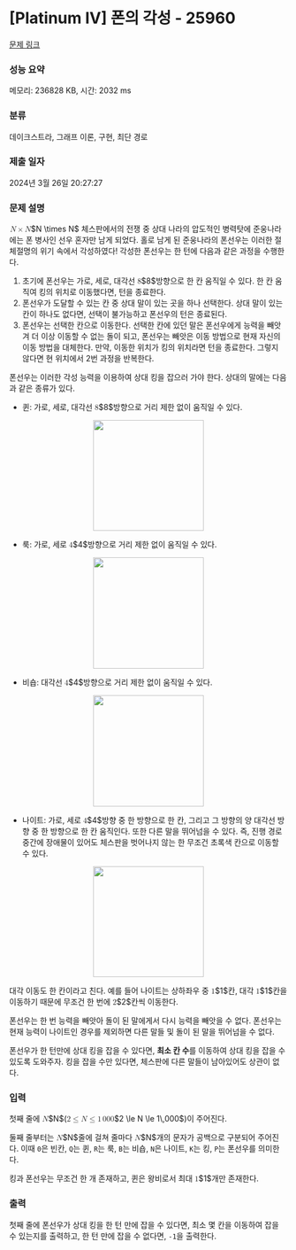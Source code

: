 # [Platinum IV] 폰의 각성 - 25960 

[문제 링크](https://www.acmicpc.net/problem/25960) 

### 성능 요약

메모리: 236828 KB, 시간: 2032 ms

### 분류

데이크스트라, 그래프 이론, 구현, 최단 경로

### 제출 일자

2024년 3월 26일 20:27:27

### 문제 설명

<p><mjx-container class="MathJax" jax="CHTML" style="font-size: 99.9%; position: relative;"> <mjx-math class="MJX-TEX" aria-hidden="true"><mjx-mi class="mjx-i"><mjx-c class="mjx-c1D441 TEX-I"></mjx-c></mjx-mi><mjx-mo class="mjx-n" space="3"><mjx-c class="mjx-cD7"></mjx-c></mjx-mo><mjx-mi class="mjx-i" space="3"><mjx-c class="mjx-c1D441 TEX-I"></mjx-c></mjx-mi></mjx-math><mjx-assistive-mml unselectable="on" display="inline"><math xmlns="http://www.w3.org/1998/Math/MathML"><mi>N</mi><mo>×</mo><mi>N</mi></math></mjx-assistive-mml><span aria-hidden="true" class="no-mathjax mjx-copytext">$N \times N$</span></mjx-container> 체스판에서의 전쟁 중 상대 나라의 압도적인 병력탓에 준웅나라에는 폰 병사인 선우 혼자만 남게 되었다. 홀로 남게 된 준웅나라의 폰선우는 이러한 절체절명의 위기 속에서 각성하였다! 각성한 폰선우는 한 턴에 다음과 같은 과정을 수행한다.</p>

<ol>
	<li>초기에 폰선우는 가로, 세로, 대각선 <mjx-container class="MathJax" jax="CHTML" style="font-size: 99.9%; position: relative;"><mjx-math class="MJX-TEX" aria-hidden="true"><mjx-mn class="mjx-n"><mjx-c class="mjx-c38"></mjx-c></mjx-mn></mjx-math><mjx-assistive-mml unselectable="on" display="inline"><math xmlns="http://www.w3.org/1998/Math/MathML"><mn>8</mn></math></mjx-assistive-mml><span aria-hidden="true" class="no-mathjax mjx-copytext">$8$</span></mjx-container>방향으로 한 칸 움직일 수 있다. 한 칸 움직여 킹의 위치로 이동했다면, 턴을 종료한다.</li>
	<li>폰선우가 도달할 수 있는 칸 중 상대 말이 있는 곳을 하나 선택한다. 상대 말이 있는 칸이 하나도 없다면, 선택이 불가능하고 폰선우의 턴은 종료된다.</li>
	<li>폰선우는 선택한 칸으로 이동한다. 선택한 칸에 있던 말은 폰선우에게 능력을 빼앗겨 더 이상 이동할 수 없는 돌이 되고, 폰선우는 빼앗은 이동 방법으로 현재 자신의 이동 방법을 대체한다. 만약, 이동한 위치가 킹의 위치라면 턴을 종료한다. 그렇지 않다면 현 위치에서 2번 과정을 반복한다.</li>
</ol>

<p>폰선우는 이러한 각성 능력을 이용하여 상대 킹을 잡으러 가야 한다. 상대의 말에는 다음과 같은 종류가 있다.</p>

<ul>
	<li>퀸: 가로, 세로, 대각선 <mjx-container class="MathJax" jax="CHTML" style="font-size: 99.9%; position: relative;"><mjx-math class="MJX-TEX" aria-hidden="true"><mjx-mn class="mjx-n"><mjx-c class="mjx-c38"></mjx-c></mjx-mn></mjx-math><mjx-assistive-mml unselectable="on" display="inline"><math xmlns="http://www.w3.org/1998/Math/MathML"><mn>8</mn></math></mjx-assistive-mml><span aria-hidden="true" class="no-mathjax mjx-copytext">$8$</span></mjx-container>방향으로 거리 제한 없이 움직일 수 있다.</li>
</ul>

<p style="text-align: center;"><img alt="" src="https://upload.acmicpc.net/b8ba226c-7975-48dd-9b6d-440c6c5f0ecf/-/preview/" style="width: 200px; height: 200px;"></p>

<ul>
	<li>룩: 가로, 세로 <mjx-container class="MathJax" jax="CHTML" style="font-size: 99.9%; position: relative;"><mjx-math class="MJX-TEX" aria-hidden="true"><mjx-mn class="mjx-n"><mjx-c class="mjx-c34"></mjx-c></mjx-mn></mjx-math><mjx-assistive-mml unselectable="on" display="inline"><math xmlns="http://www.w3.org/1998/Math/MathML"><mn>4</mn></math></mjx-assistive-mml><span aria-hidden="true" class="no-mathjax mjx-copytext">$4$</span></mjx-container>방향으로 거리 제한 없이 움직일 수 있다.</li>
</ul>

<p style="text-align: center;"><img alt="" src="https://upload.acmicpc.net/68cd8c2f-3a4b-46b0-8c67-97a28bd73b72/-/preview/" style="height: 201px; width: 200px;"></p>

<ul>
	<li>비숍: 대각선 <mjx-container class="MathJax" jax="CHTML" style="font-size: 99.9%; position: relative;"><mjx-math class="MJX-TEX" aria-hidden="true"><mjx-mn class="mjx-n"><mjx-c class="mjx-c34"></mjx-c></mjx-mn></mjx-math><mjx-assistive-mml unselectable="on" display="inline"><math xmlns="http://www.w3.org/1998/Math/MathML"><mn>4</mn></math></mjx-assistive-mml><span aria-hidden="true" class="no-mathjax mjx-copytext">$4$</span></mjx-container>방향으로 거리 제한 없이 움직일 수 있다.</li>
</ul>

<p style="text-align: center;"><img alt="" src="https://upload.acmicpc.net/61ef49d9-7dd2-480c-ae2a-2a91ae1ef5f7/-/preview/" style="height: 201px; width: 200px;"></p>

<ul>
	<li>나이트: 가로, 세로 <mjx-container class="MathJax" jax="CHTML" style="font-size: 99.9%; position: relative;"><mjx-math class="MJX-TEX" aria-hidden="true"><mjx-mn class="mjx-n"><mjx-c class="mjx-c34"></mjx-c></mjx-mn></mjx-math><mjx-assistive-mml unselectable="on" display="inline"><math xmlns="http://www.w3.org/1998/Math/MathML"><mn>4</mn></math></mjx-assistive-mml><span aria-hidden="true" class="no-mathjax mjx-copytext">$4$</span></mjx-container>방향 중 한 방향으로 한 칸, 그리고 그 방향의 양 대각선 방향 중 한 방향으로 한 칸 움직인다. 또한 다른 말을 뛰어넘을 수 있다. 즉, 진행 경로 중간에 장애물이 있어도 체스판을 벗어나지 않는 한 무조건 초록색 칸으로 이동할 수 있다.</li>
</ul>

<p style="text-align: center;"><img alt="" src="https://upload.acmicpc.net/760c0550-a5ab-4b01-b0e0-39043feb9719/-/preview/" style="height: 200px; width: 200px;"></p>

<p>대각 이동도 한 칸이라고 친다. 예를 들어 나이트는 상하좌우 중 <mjx-container class="MathJax" jax="CHTML" style="font-size: 99.9%; position: relative;"><mjx-math class="MJX-TEX" aria-hidden="true"><mjx-mn class="mjx-n"><mjx-c class="mjx-c31"></mjx-c></mjx-mn></mjx-math><mjx-assistive-mml unselectable="on" display="inline"><math xmlns="http://www.w3.org/1998/Math/MathML"><mn>1</mn></math></mjx-assistive-mml><span aria-hidden="true" class="no-mathjax mjx-copytext">$1$</span></mjx-container>칸, 대각 <mjx-container class="MathJax" jax="CHTML" style="font-size: 99.9%; position: relative;"><mjx-math class="MJX-TEX" aria-hidden="true"><mjx-mn class="mjx-n"><mjx-c class="mjx-c31"></mjx-c></mjx-mn></mjx-math><mjx-assistive-mml unselectable="on" display="inline"><math xmlns="http://www.w3.org/1998/Math/MathML"><mn>1</mn></math></mjx-assistive-mml><span aria-hidden="true" class="no-mathjax mjx-copytext">$1$</span></mjx-container>칸을 이동하기 때문에 무조건 한 번에 <mjx-container class="MathJax" jax="CHTML" style="font-size: 99.9%; position: relative;"><mjx-math class="MJX-TEX" aria-hidden="true"><mjx-mn class="mjx-n"><mjx-c class="mjx-c32"></mjx-c></mjx-mn></mjx-math><mjx-assistive-mml unselectable="on" display="inline"><math xmlns="http://www.w3.org/1998/Math/MathML"><mn>2</mn></math></mjx-assistive-mml><span aria-hidden="true" class="no-mathjax mjx-copytext">$2$</span></mjx-container>칸씩 이동한다.</p>

<p>폰선우는 한 번 능력을 빼앗아 돌이 된 말에게서 다시 능력을 빼앗을 수 없다. 폰선우는 현재 능력이 나이트인 경우를 제외하면 다른 말들 및 돌이 된 말을 뛰어넘을 수 없다.</p>

<p>폰선우가 한 턴만에 상대 킹을 잡을 수 있다면, <strong>최소 칸 수</strong>를 이동하여 상대 킹을 잡을 수 있도록 도와주자. 킹을 잡을 수만 있다면, 체스판에 다른 말들이 남아있어도 상관이 없다.</p>

### 입력 

 <p>첫째 줄에 <mjx-container class="MathJax" jax="CHTML" style="font-size: 99.9%; position: relative;"><mjx-math class="MJX-TEX" aria-hidden="true"><mjx-mi class="mjx-i"><mjx-c class="mjx-c1D441 TEX-I"></mjx-c></mjx-mi></mjx-math><mjx-assistive-mml unselectable="on" display="inline"><math xmlns="http://www.w3.org/1998/Math/MathML"><mi>N</mi></math></mjx-assistive-mml><span aria-hidden="true" class="no-mathjax mjx-copytext">$N$</span></mjx-container>(<mjx-container class="MathJax" jax="CHTML" style="font-size: 99.9%; position: relative;"><mjx-math class="MJX-TEX" aria-hidden="true"><mjx-mn class="mjx-n"><mjx-c class="mjx-c32"></mjx-c></mjx-mn><mjx-mo class="mjx-n" space="4"><mjx-c class="mjx-c2264"></mjx-c></mjx-mo><mjx-mi class="mjx-i" space="4"><mjx-c class="mjx-c1D441 TEX-I"></mjx-c></mjx-mi><mjx-mo class="mjx-n" space="4"><mjx-c class="mjx-c2264"></mjx-c></mjx-mo><mjx-mn class="mjx-n" space="4"><mjx-c class="mjx-c31"></mjx-c></mjx-mn><mjx-mstyle><mjx-mspace style="width: 0.167em;"></mjx-mspace></mjx-mstyle><mjx-mn class="mjx-n"><mjx-c class="mjx-c30"></mjx-c><mjx-c class="mjx-c30"></mjx-c><mjx-c class="mjx-c30"></mjx-c></mjx-mn></mjx-math><mjx-assistive-mml unselectable="on" display="inline"><math xmlns="http://www.w3.org/1998/Math/MathML"><mn>2</mn><mo>≤</mo><mi>N</mi><mo>≤</mo><mn>1</mn><mstyle scriptlevel="0"><mspace width="0.167em"></mspace></mstyle><mn>000</mn></math></mjx-assistive-mml><span aria-hidden="true" class="no-mathjax mjx-copytext">$2 \le N \le 1\,000$</span></mjx-container>)이 주어진다.</p>

<p>둘째 줄부터는 <mjx-container class="MathJax" jax="CHTML" style="font-size: 99.9%; position: relative;"><mjx-math class="MJX-TEX" aria-hidden="true"><mjx-mi class="mjx-i"><mjx-c class="mjx-c1D441 TEX-I"></mjx-c></mjx-mi></mjx-math><mjx-assistive-mml unselectable="on" display="inline"><math xmlns="http://www.w3.org/1998/Math/MathML"><mi>N</mi></math></mjx-assistive-mml><span aria-hidden="true" class="no-mathjax mjx-copytext">$N$</span></mjx-container>줄에 걸쳐 줄마다 <mjx-container class="MathJax" jax="CHTML" style="font-size: 99.9%; position: relative;"><mjx-math class="MJX-TEX" aria-hidden="true"><mjx-mi class="mjx-i"><mjx-c class="mjx-c1D441 TEX-I"></mjx-c></mjx-mi></mjx-math><mjx-assistive-mml unselectable="on" display="inline"><math xmlns="http://www.w3.org/1998/Math/MathML"><mi>N</mi></math></mjx-assistive-mml><span aria-hidden="true" class="no-mathjax mjx-copytext">$N$</span></mjx-container>개의 문자가 공백으로 구분되어 주어진다. 이때 <code>0</code>은 빈칸, <code>Q</code>는 퀸, <code>R</code>는 룩, <code>B</code>는 비숍, <code>N</code>은 나이트, <code>K</code>는 킹, <code>P</code>는 폰선우를 의미한다.</p>

<p>킹과 폰선우는 무조건 한 개 존재하고, 퀸은 왕비로서 최대 <mjx-container class="MathJax" jax="CHTML" style="font-size: 99.9%; position: relative;"><mjx-math class="MJX-TEX" aria-hidden="true"><mjx-mn class="mjx-n"><mjx-c class="mjx-c31"></mjx-c></mjx-mn></mjx-math><mjx-assistive-mml unselectable="on" display="inline"><math xmlns="http://www.w3.org/1998/Math/MathML"><mn>1</mn></math></mjx-assistive-mml><span aria-hidden="true" class="no-mathjax mjx-copytext">$1$</span></mjx-container>개만 존재한다.</p>

### 출력 

 <p>첫째 줄에 폰선우가 상대 킹을 한 턴 만에 잡을 수 있다면, 최소 몇 칸을 이동하여 잡을 수 있는지를 출력하고, 한 턴 만에 잡을 수 없다면, <code>-1</code>을 출력한다.</p>


